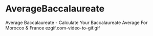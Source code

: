 # AverageBaccalaureate
Average Baccalaureate - Calculate Your Baccalaureate Average For Morocco &amp; France
ezgif.com-video-to-gif.gif
